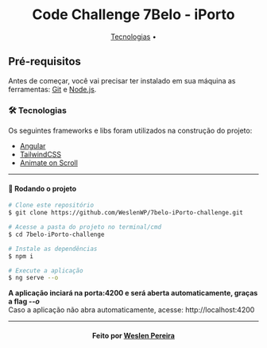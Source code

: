 
<h1 align="center">Code Challenge 7Belo - iPorto</h1>

<p align="center">
 <a href="#tecnologias">Tecnologias</a> • 
</p>

## Pré-requisitos

Antes de começar, você vai precisar ter instalado em sua máquina as ferramentas: [Git](https://git-scm.com) e [Node.js](https://nodejs.org/en/).

### 🛠 Tecnologias

Os seguintes frameworks e libs foram utilizados na construção do projeto:
* [Angular](https://angular.io/)
* [TailwindCSS](https://tailwindcss.com/)
* [Animate on Scroll](https://michalsnik.github.io/aos/)
---


#### 🎲 Rodando o projeto

```bash
# Clone este repositório
$ git clone https://github.com/WeslenWP/7belo-iPorto-challenge.git

# Acesse a pasta do projeto no terminal/cmd
$ cd 7belo-iPorto-challenge

# Instale as dependências
$ npm i

# Execute a aplicação
$ ng serve --o
```
**A aplicação inciará na porta:4200 e será aberta automaticamente, graças a flag *--o*** <br>
 Caso a aplicação não abra automaticamente, acesse: http://localhost:4200

--- 
<h4 align="center">Feito por <a href="https://github.com/WeslenWP">Weslen Pereira</a></h3>
